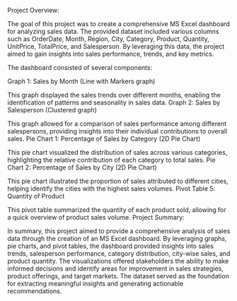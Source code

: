 Project Overview:

The goal of this project was to create a comprehensive MS Excel dashboard for analyzing sales data. The provided dataset included various columns such as OrderDate, Month, Region, City, Category, Product, Quantity, UnitPrice, TotalPrice, and Salesperson. By leveraging this data, the project aimed to gain insights into sales performance, trends, and key metrics.

The dashboard consisted of several components:

Graph 1: Sales by Month (Line with Markers graph)

This graph displayed the sales trends over different months, enabling the identification of patterns and seasonality in sales data.
Graph 2: Sales by Salesperson (Clustered graph)

This graph allowed for a comparison of sales performance among different salespersons, providing insights into their individual contributions to overall sales.
Pie Chart 1: Percentage of Sales by Category (2D Pie Chart)

This pie chart visualized the distribution of sales across various categories, highlighting the relative contribution of each category to total sales.
Pie Chart 2: Percentage of Sales by City (2D Pie Chart)

This pie chart illustrated the proportion of sales attributed to different cities, helping identify the cities with the highest sales volumes.
Pivot Table 5: Quantity of Product

This pivot table summarized the quantity of each product sold, allowing for a quick overview of product sales volume.
Project Summary:

In summary, this project aimed to provide a comprehensive analysis of sales data through the creation of an MS Excel dashboard. By leveraging graphs, pie charts, and pivot tables, the dashboard provided insights into sales trends, salesperson performance, category distribution, city-wise sales, and product quantity. The visualizations offered stakeholders the ability to make informed decisions and identify areas for improvement in sales strategies, product offerings, and target markets. The dataset served as the foundation for extracting meaningful insights and generating actionable recommendations.
